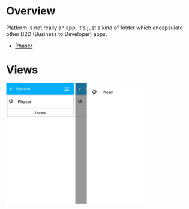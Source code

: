 # Overview

Platform is not really an app, it's just a kind of folder which encapsulate other B2D (Business to Developer) apps.

* [Phaser](../phaser)


# Views

<img src="platform.jpg" width="180" />
<img src="platform_drawer.jpg" width="180" />
